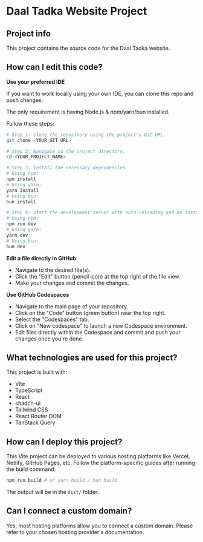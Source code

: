# Daal Tadka Website Project

## Project info

This project contains the source code for the Daal Tadka website.

## How can I edit this code?

**Use your preferred IDE**

If you want to work locally using your own IDE, you can clone this repo and push changes.

The only requirement is having Node.js & npm/yarn/bun installed.

Follow these steps:

```sh
# Step 1: Clone the repository using the project's Git URL.
git clone <YOUR_GIT_URL>

# Step 2: Navigate to the project directory.
cd <YOUR_PROJECT_NAME>

# Step 3: Install the necessary dependencies.
# Using npm:
npm install
# Using yarn:
yarn install
# Using bun:
bun install

# Step 4: Start the development server with auto-reloading and an instant preview.
# Using npm:
npm run dev
# Using yarn:
yarn dev
# Using bun:
bun dev
```

**Edit a file directly in GitHub**

- Navigate to the desired file(s).
- Click the "Edit" button (pencil icon) at the top right of the file view.
- Make your changes and commit the changes.

**Use GitHub Codespaces**

- Navigate to the main page of your repository.
- Click on the "Code" button (green button) near the top right.
- Select the "Codespaces" tab.
- Click on "New codespace" to launch a new Codespace environment.
- Edit files directly within the Codespace and commit and push your changes once you're done.

## What technologies are used for this project?

This project is built with:

- Vite
- TypeScript
- React
- shadcn-ui
- Tailwind CSS
- React Router DOM
- TanStack Query

## How can I deploy this project?

This Vite project can be deployed to various hosting platforms like Vercel, Netlify, GitHub Pages, etc. Follow the platform-specific guides after running the build command:

```sh
npm run build # or yarn build / bun build
```

The output will be in the `dist/` folder.

## Can I connect a custom domain?

Yes, most hosting platforms allow you to connect a custom domain. Please refer to your chosen hosting provider's documentation.
